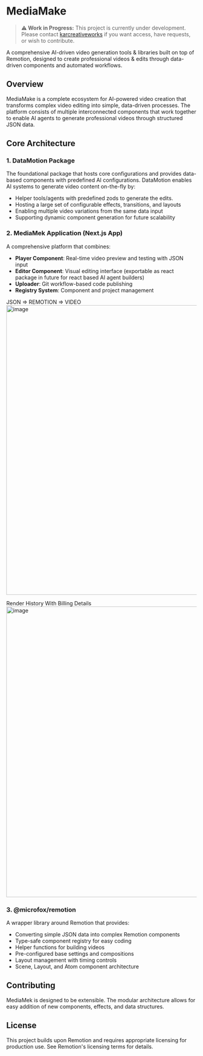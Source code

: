 # MediaMake

> **⚠️ Work in Progress:** This project is currently under development. Please contact [karcreativeworks](https://github.com/karcreativeworks) if you want access, have requests, or wish to contribute.

A comprehensive AI-driven video generation tools & libraries built on top of Remotion, designed to create professional videos & edits through data-driven components and automated workflows.

## Overview

MediaMake is a complete ecosystem for AI-powered video creation that transforms complex video editing into simple, data-driven processes. The platform consists of multiple interconnected components that work together to enable AI agents to generate professional videos through structured JSON data.

## Core Architecture

### 1. DataMotion Package

The foundational package that hosts core configurations and provides data-based components with predefined AI configurations. DataMotion enables AI systems to generate video content on-the-fly by:

- Helper tools/agents with predefined zods to generate the edits.
- Hosting a large set of configurable effects, transitions, and layouts
- Enabling multiple video variations from the same data input
- Supporting dynamic component generation for future scalability

### 2. MediaMek Application (Next.js App)

A comprehensive platform that combines:

- **Player Component**: Real-time video preview and testing with JSON input
- **Editor Component**: Visual editing interface (exportable as react package in future for react based AI agent builders)
- **Uploader**: Git workflow-based code publishing
- **Registry System**: Component and project management

JSON => REMOTION => VIDEO
<img width="1510" height="767" alt="image" src="https://github.com/user-attachments/assets/8742dd70-8e7e-4261-a552-c670acc69a43" />

Render History With Billing Details
<img width="1500" height="770" alt="image" src="https://github.com/user-attachments/assets/62714a8d-90f3-4071-b2e8-1cad33c0881b" />




### 3. @microfox/remotion

A wrapper library around Remotion that provides:

- Converting simple JSON data into complex Remotion components
- Type-safe component registry for easy coding
- Helper functions for building videos
- Pre-configured base settings and compositions
- Layout management with timing controls
- Scene, Layout, and Atom component architecture

## Contributing

MediaMek is designed to be extensible. The modular architecture allows for easy addition of new components, effects, and data structures.

## License

This project builds upon Remotion and requires appropriate licensing for production use. See Remotion's licensing terms for details.
